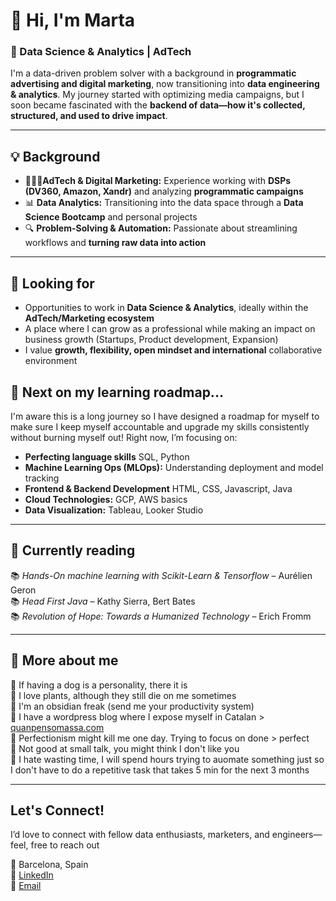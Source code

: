 
# 👋 Hi, I'm Marta

### 🚀 Data Science & Analytics | AdTech 

I'm a data-driven problem solver with a background in **programmatic advertising and digital marketing**, now transitioning into **data engineering & analytics**. My journey started with optimizing media campaigns, but I soon became fascinated with the **backend of data—how it's collected, structured, and used to drive impact**.  

---

## 💡 Background  

- 👩🏻‍💻**AdTech & Digital Marketing:** Experience working with **DSPs (DV360, Amazon, Xandr)** and analyzing **programmatic campaigns**  
- 📊 **Data Analytics:** Transitioning into the data space through a **Data Science Bootcamp** and personal projects  
- 🔍 **Problem-Solving & Automation:** Passionate about streamlining workflows and **turning raw data into action**  

---

## 🎯 Looking for

- Opportunities to work in **Data Science & Analytics**, ideally within the **AdTech/Marketing ecosystem**
- A place where I can grow as a professional while making an impact on business growth (Startups, Product development, Expansion)
- I value **growth, flexibility, open mindset and international** collaborative environment


## 🌱 Next on my learning roadmap...

I'm aware this is a long journey so I have designed a roadmap for myself to make sure I keep myself accountable and upgrade my skills consistently without burning myself out! 
Right now, I’m focusing on:  

- **Perfecting language skills** SQL, Python
- **Machine Learning Ops (MLOps):** Understanding deployment and model tracking  
- **Frontend & Backend Development** HTML, CSS, Javascript, Java
- **Cloud Technologies:** GCP, AWS basics  
- **Data Visualization:** Tableau, Looker Studio

---

## 📖 Currently reading

📚 *Hands-On machine learning with Scikit-Learn & Tensorflow* – Aurélien Geron  
📚 *Head First Java* – Kathy Sierra, Bert Bates  
📚 *Revolution of Hope: Towards a Humanized Technology* – Erich Fromm

---

## 🦋 More about me 

🐶 If having a dog is a personality, there it is  
🌿 I love plants, although they still die on me sometimes  
💎 I'm an obsidian freak (send me your productivity system)  
💬 I have a wordpress blog where I expose myself in Catalan > [quanpensomassa.com](https://quanpensomassa.com/)  
🚩 Perfectionism might kill me one day. Trying to focus on done > perfect  
🚩 Not good at small talk, you  might think I don't like you  
🚩 I hate wasting time, I will spend hours trying to auomate something just so I don't have to do a repetitive task that takes 5 min for the next 3 months  

---

## Let's Connect!  

I’d love to connect with fellow data enthusiasts, marketers, and engineers—feel, free to reach out 

📍 Barcelona, Spain   
💼 [LinkedIn](https://www.linkedin.com/in/martafillolbruguera/)    
📧 [Email](mailto:martafillolbruguera@gmail.com)  

